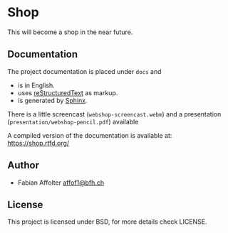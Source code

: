 Shop
====

This will become a shop in the near future.


Documentation
-------------
The project documentation is placed under `docs` and 

- is in English.
- uses [reStructuredText](http://docutils.sourceforge.net/rst.html) as markup.
- is generated by [Sphinx](http://sphinx-doc.org/).

There is a little screencast (`webshop-screencast.webm`) and a presentation
(`presentation/webshop-pencil.pdf`) available

A compiled version of the documentation is available at:
https://shop.rtfd.org/

Author
------

- Fabian Affolter affof1@bfh.ch

License
-------
This project is licensed under BSD, for more details check LICENSE.
